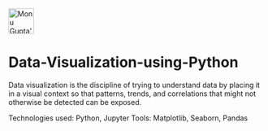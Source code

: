 
<a href="https://dev.to/gmonu">
  <img src="https://d2fltix0v2e0sb.cloudfront.net/dev-badge.svg" alt="Monu Gupta's DEV Profile" height="50" width="50">
</a>
      


# Data-Visualization-using-Python

Data visualization is the discipline of trying to understand data by placing it in a visual context so that patterns, trends, and correlations that might not otherwise be detected can be exposed.

Technologies used: Python, Jupyter
Tools: Matplotlib, Seaborn, Pandas
